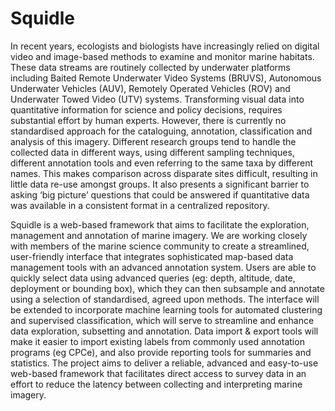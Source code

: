 Squidle
======

In recent years, ecologists and biologists have increasingly relied on digital video and image-based methods to examine and monitor marine habitats. These data streams are routinely collected by underwater platforms including Baited Remote Underwater Video Systems (BRUVS), Autonomous Underwater Vehicles (AUV), Remotely Operated Vehicles (ROV) and Underwater Towed Video (UTV) systems. Transforming visual data into quantitative information for science and policy decisions, requires substantial effort by human experts. However, there is currently no standardised approach for the cataloguing, annotation, classification and analysis of this imagery. Different research groups tend to handle the collected data in different ways, using different sampling techniques, different annotation tools and even referring to the same taxa by different names. This makes comparison across disparate sites difficult, resulting in little data re-use amongst groups. It also presents a significant barrier to asking ‘big picture’ questions that could be answered if quantitative data was available in a consistent format in a centralized repository.

Squidle is a web-based framework that aims to facilitate the exploration, management and annotation of marine imagery. We are working closely with members of the marine science community to create a streamlined, user-friendly interface that integrates sophisticated map-based data management tools with an advanced annotation system. Users are able to quickly select data using advanced queries (eg: depth, altitude, date, deployment or bounding box), which they can then subsample and annotate using a selection of standardised, agreed upon methods. The interface will be extended to incorporate machine learning tools for automated clustering and supervised classification, which will serve to streamline and enhance data exploration, subsetting and annotation. Data import & export tools will make it easier to import existing labels from commonly used annotation programs (eg CPCe), and also provide reporting tools for summaries and statistics. The project aims to deliver a reliable, advanced and easy-to-use web-based framework that facilitates direct access to survey data in an effort to reduce the latency between collecting and interpreting marine imagery.
